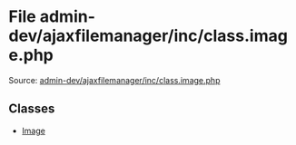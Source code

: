 File admin-dev/ajaxfilemanager/inc/class.image.php
=========

Source: [admin-dev/ajaxfilemanager/inc/class.image.php](https://github.com/PrestaShop/PrestaShop/blob/1.5.0.1/admin-dev/ajaxfilemanager/inc/class.image.php)


Classes
-------

* [Image](class.Image.md)

